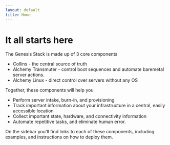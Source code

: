 ```yaml
---
layout: default
title: Home
---
```


# It all starts here

The Genesis Stack is made up of 3 core components

+ Collins - the central source of truth
+ Alchemy Transmuter - control boot sequences and automate baremetal server actions.
+ Alchemy Linux - direct control over servers without any OS

Together, these components will help you

+ Perform server intake, burn-in, and provisioning
+ Track important information about your infrastructure in a central, easily accessible location
+ Collect important state, hardware, and connectivity information
+ Automate repetitive tasks, and eliminate human error.

On the sidebar you'll find links to each of these components, including examples, and instructions on how to deploy them.
